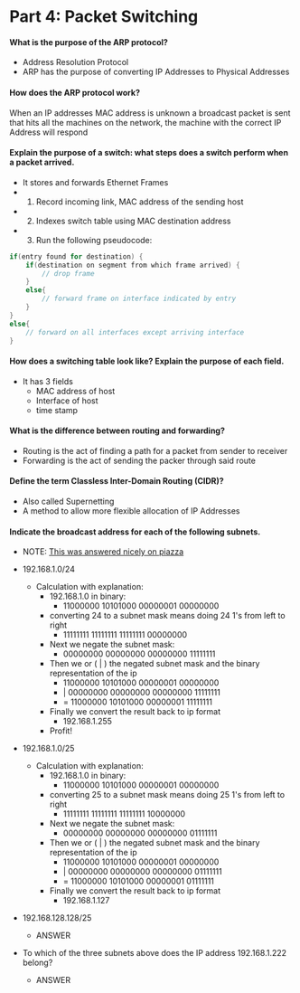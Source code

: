 # Part 4: Packet Switching
#### What is the purpose of the ARP protocol?
* Address Resolution Protocol
* ARP has the purpose of converting IP Addresses to Physical Addresses

#### How does the ARP protocol work?
 When an IP addresses MAC address is unknown a broadcast packet is sent that hits all the machines on the network, the machine with the correct IP Address will respond

####  Explain the purpose of a switch: what steps does a switch perform when a packet arrived.
* It stores and forwards Ethernet Frames
* 1. Record incoming link, MAC address of the sending host
* 2. Indexes switch table using MAC destination address
* 3. Run the following pseudocode:
```c
if(entry found for destination) {
    if(destination on segment from which frame arrived) {
        // drop frame
    }
    else{
        // forward frame on interface indicated by entry
    }
}
else{
    // forward on all interfaces except arriving interface
}
```  


####  How does a switching table look like? Explain the purpose of each field.
* It has 3 fields
    * MAC address of host
    * Interface of host
    * time stamp

#### What is the difference between routing and forwarding?
* Routing is the act of finding a path for a packet from sender to receiver
* Forwarding is the act of sending the packer through said route

####  Define the term Classless Inter-Domain Routing (CIDR)?
* Also called Supernetting
* A method to allow more flexible allocation of IP Addresses

#### Indicate the broadcast address for each of the following subnets.
* NOTE: [This was answered nicely on piazza](https://piazza.com/class/irhlughcpnt1q4?cid=304)
* 192.168.1.0/24
    * Calculation with explanation:
        * 192.168.1.0 in binary: 
            * 11000000 10101000 00000001 00000000
        * converting 24 to a subnet mask means doing 24 1's from left to right
            * 11111111 11111111 11111111 00000000
        * Next we negate the subnet mask:
            * 00000000 00000000 00000000 11111111
        * Then we or ( | ) the negated subnet mask and the binary representation of the ip
            *   11000000 10101000 00000001 00000000
            * | 00000000 00000000 00000000 11111111
            * = 11000000 10101000 00000001 11111111
        * Finally we convert the result back to ip format
            * 192.168.1.255
        * Profit!

* 192.168.1.0/25
    * Calculation with explanation:
        * 192.168.1.0 in binary: 
            * 11000000 10101000 00000001 00000000
        * converting 25 to a subnet mask means doing 25 1's from left to right 
            * 11111111 11111111 11111111 10000000
        * Next we negate the subnet mask:
            * 00000000 00000000 00000000 01111111
        * Then we or ( | ) the negated subnet mask and the binary representation of the ip
            *   11000000 10101000 00000001 00000000
            * | 00000000 00000000 00000000 01111111
            * = 11000000 10101000 00000001 01111111
        * Finally we convert the result back to ip format
            * 192.168.1.127
            
* 192.168.128.128/25
    * ANSWER
* To which of the three subnets above does the IP address 192.168.1.222 belong?
    * ANSWER
